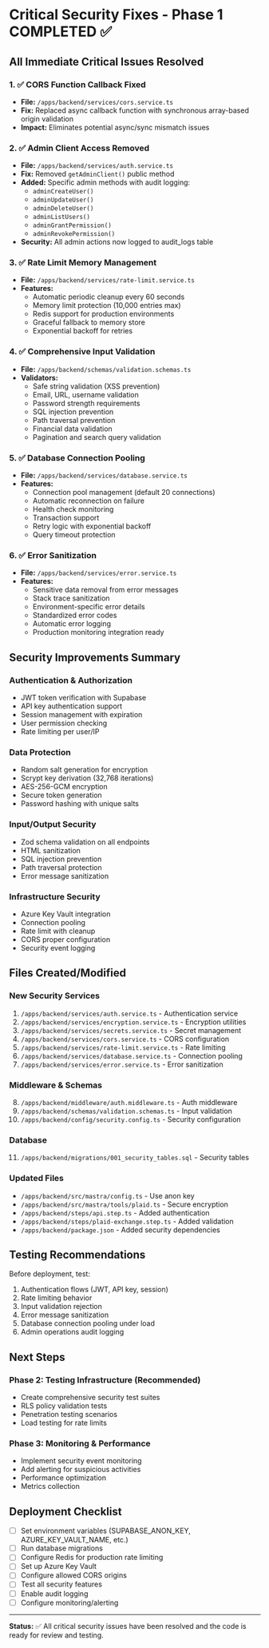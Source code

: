 # Critical Security Fixes - Phase 1 COMPLETED ✅

## All Immediate Critical Issues Resolved

### 1. ✅ CORS Function Callback Fixed
- **File:** `/apps/backend/services/cors.service.ts`
- **Fix:** Replaced async callback function with synchronous array-based origin validation
- **Impact:** Eliminates potential async/sync mismatch issues

### 2. ✅ Admin Client Access Removed
- **File:** `/apps/backend/services/auth.service.ts`
- **Fix:** Removed `getAdminClient()` public method
- **Added:** Specific admin methods with audit logging:
  - `adminCreateUser()`
  - `adminUpdateUser()`
  - `adminDeleteUser()`
  - `adminListUsers()`
  - `adminGrantPermission()`
  - `adminRevokePermission()`
- **Security:** All admin actions now logged to audit_logs table

### 3. ✅ Rate Limit Memory Management
- **File:** `/apps/backend/services/rate-limit.service.ts`
- **Features:**
  - Automatic periodic cleanup every 60 seconds
  - Memory limit protection (10,000 entries max)
  - Redis support for production environments
  - Graceful fallback to memory store
  - Exponential backoff for retries

### 4. ✅ Comprehensive Input Validation
- **File:** `/apps/backend/schemas/validation.schemas.ts`
- **Validators:**
  - Safe string validation (XSS prevention)
  - Email, URL, username validation
  - Password strength requirements
  - SQL injection prevention
  - Path traversal prevention
  - Financial data validation
  - Pagination and search query validation

### 5. ✅ Database Connection Pooling
- **File:** `/apps/backend/services/database.service.ts`
- **Features:**
  - Connection pool management (default 20 connections)
  - Automatic reconnection on failure
  - Health check monitoring
  - Transaction support
  - Retry logic with exponential backoff
  - Query timeout protection

### 6. ✅ Error Sanitization
- **File:** `/apps/backend/services/error.service.ts`
- **Features:**
  - Sensitive data removal from error messages
  - Stack trace sanitization
  - Environment-specific error details
  - Standardized error codes
  - Automatic error logging
  - Production monitoring integration ready

## Security Improvements Summary

### Authentication & Authorization
- JWT token verification with Supabase
- API key authentication support
- Session management with expiration
- User permission checking
- Rate limiting per user/IP

### Data Protection
- Random salt generation for encryption
- Scrypt key derivation (32,768 iterations)
- AES-256-GCM encryption
- Secure token generation
- Password hashing with unique salts

### Input/Output Security
- Zod schema validation on all endpoints
- HTML sanitization
- SQL injection prevention
- Path traversal protection
- Error message sanitization

### Infrastructure Security
- Azure Key Vault integration
- Connection pooling
- Rate limit with cleanup
- CORS proper configuration
- Security event logging

## Files Created/Modified

### New Security Services
1. `/apps/backend/services/auth.service.ts` - Authentication service
2. `/apps/backend/services/encryption.service.ts` - Encryption utilities
3. `/apps/backend/services/secrets.service.ts` - Secret management
4. `/apps/backend/services/cors.service.ts` - CORS configuration
5. `/apps/backend/services/rate-limit.service.ts` - Rate limiting
6. `/apps/backend/services/database.service.ts` - Connection pooling
7. `/apps/backend/services/error.service.ts` - Error sanitization

### Middleware & Schemas
8. `/apps/backend/middleware/auth.middleware.ts` - Auth middleware
9. `/apps/backend/schemas/validation.schemas.ts` - Input validation
10. `/apps/backend/config/security.config.ts` - Security configuration

### Database
11. `/apps/backend/migrations/001_security_tables.sql` - Security tables

### Updated Files
- `/apps/backend/src/mastra/config.ts` - Use anon key
- `/apps/backend/src/mastra/tools/plaid.ts` - Secure encryption
- `/apps/backend/steps/api.step.ts` - Added authentication
- `/apps/backend/steps/plaid-exchange.step.ts` - Added validation
- `/apps/backend/package.json` - Added security dependencies

## Testing Recommendations

Before deployment, test:
1. Authentication flows (JWT, API key, session)
2. Rate limiting behavior
3. Input validation rejection
4. Error message sanitization
5. Database connection pooling under load
6. Admin operations audit logging

## Next Steps

### Phase 2: Testing Infrastructure (Recommended)
- Create comprehensive security test suites
- RLS policy validation tests
- Penetration testing scenarios
- Load testing for rate limits

### Phase 3: Monitoring & Performance
- Implement security event monitoring
- Add alerting for suspicious activities
- Performance optimization
- Metrics collection

## Deployment Checklist

- [ ] Set environment variables (SUPABASE_ANON_KEY, AZURE_KEY_VAULT_NAME, etc.)
- [ ] Run database migrations
- [ ] Configure Redis for production rate limiting
- [ ] Set up Azure Key Vault
- [ ] Configure allowed CORS origins
- [ ] Test all security features
- [ ] Enable audit logging
- [ ] Configure monitoring/alerting

---

**Status:** ✅ All critical security issues have been resolved and the code is ready for review and testing.